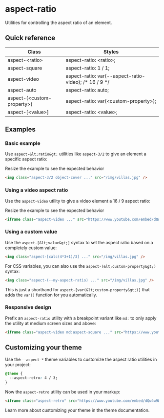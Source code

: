 # aspect-ratio

Utilities for controlling the aspect ratio of an element.

## Quick reference

| Class                      | Styles                                                  |
| -------------------------- | ------------------------------------------------------- |
| aspect-&lt;ratio&gt;             | aspect-ratio: &lt;ratio&gt;;                                  |
| aspect-square              | aspect-ratio: 1 / 1;                                    |
| aspect-video               | aspect-ratio: var(--aspect-ratio-video); /* 16 / 9 */ |
| aspect-auto                | aspect-ratio: auto;                                     |
| aspect-(&lt;custom-property&gt;) | aspect-ratio: var(&lt;custom-property&gt;);                   |
| aspect-\[&lt;value&gt;\]         | aspect-ratio: &lt;value&gt;;                                  |


## Examples

### Basic example

Use `aspect-&lt;ratio&gt;` utilities like `aspect-3/2` to give an element a specific aspect ratio:

Resize the example to see the expected behavior

```html
<img class="aspect-3/2 object-cover ..." src="/img/villas.jpg" />
```

### Using a video aspect ratio

Use the `aspect-video` utility to give a video element a 16 / 9 aspect ratio:

Resize the example to see the expected behavior

```html
<iframe class="aspect-video ..." src="https://www.youtube.com/embed/dQw4w9WgXcQ"></iframe>
```

### Using a custom value

Use the `aspect-[&lt;value&gt;]` syntax to set the aspect ratio based on a completely custom value:

```html
<img class="aspect-[calc(4*3+1)/3] ..." src="/img/villas.jpg" />
```

For CSS variables, you can also use the `aspect-(&lt;custom-property&gt;)` syntax:

```html
<img class="aspect-(--my-aspect-ratio) ..." src="/img/villas.jpg" />
```

This is just a shorthand for `aspect-[var(&lt;custom-property&gt;)]` that adds the `var()` function for you automatically.

### Responsive design

Prefix an `aspect-ratio` utility with a breakpoint variant like `md:` to only apply the utility at medium screen sizes and above:

```html
<iframe class="aspect-video md:aspect-square ..." src="https://www.youtube.com/embed/dQw4w9WgXcQ"></iframe>
```


## Customizing your theme

Use the `--aspect-*` theme variables to customize the aspect ratio utilities in your project:

```css
@theme {
  --aspect-retro: 4 / 3;
}
```

Now the `aspect-retro` utility can be used in your markup:

```html
<iframe class="aspect-retro" src="https://www.youtube.com/embed/dQw4w9WgXcQ"></iframe>
```

Learn more about customizing your theme in the theme documentation.
